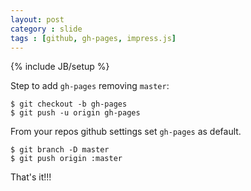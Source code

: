 ```yaml
---
layout: post
category : slide
tags : [github, gh-pages, impress.js]
---
```

{% include JB/setup %}

Step to add `gh-pages` removing `master`:

    $ git checkout -b gh-pages
    $ git push -u origin gh-pages

From your repos github settings set `gh-pages` as default.

    $ git branch -D master
    $ git push origin :master

That's it!!!

